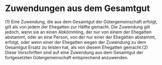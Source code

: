 # Zuwendungen aus dem Gesamtgut

(1) Eine Zuwendung, die aus dem Gesamtgut der Gütergemeinschaft erfolgt, gilt als von jedem der Ehegatten zur Hälfte gemacht. Die Zuwendung gilt jedoch, wenn sie an einen Abkömmling, der nur von einem der Ehegatten abstammt, oder an eine Person, von der nur einer der Ehegatten abstammt, erfolgt, oder wenn einer der Ehegatten wegen der Zuwendung zu dem Gesamtgut Ersatz zu leisten hat, als von diesem Ehegatten gemacht.(2) Diese Vorschriften sind auf eine Zuwendung aus dem Gesamtgut der fortgesetzten Gütergemeinschaft entsprechend anzuwenden. 

